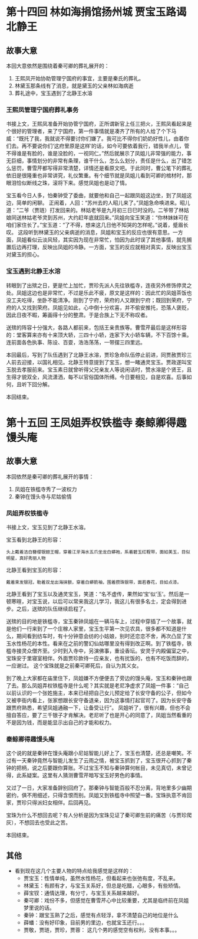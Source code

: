 # 第十四回 林如海捐馆扬州城 贾宝玉路谒北静王

## 故事大意

本回大意依然是围绕着秦可卿的葬礼展开的：

1. 王熙凤开始协助管理宁国府的事宜，主要是秦氏的葬礼。
2. 林黛玉那条线有了消息，就是黛玉的父亲林如海病逝
3. 葬礼途中，宝玉遇到了北静王水溶

### 王熙凤管理宁国府葬礼事务

书接上文，王熙凤准备开始协管宁国府，正所谓新官上任三把火，王熙凤看起来是个很好的管理者，来了宁国府，第一件事情就是凑齐了所有的人给了个下马威：“既托了我，我就说不得要讨你们嫌了。我可比不得你们奶奶好性儿，由着你们去。再不要说你们‘这府里原是这样’的话，如今可要依着我行，错我半点儿，管不得谁是有脸的，谁是没脸的，一视同仁。”然后就展示了凤姐儿非常强的能力，事无巨细，事情划分的非常有条理，谁干什么，怎么么划分，责任是什么，出了错怎么惩罚，曹雪芹都写得非常清楚，详情还是看原文吧。于此同时，曹公笔下的葬礼依旧是很隆重也非常讲究，礼仪繁重。有个细节就是凤姐儿看到可卿的棺材时，那眼泪恰似断线之珠，滚将下来。感觉凤姐也是动了情。

宝玉看今日人多，怕秦钟受了委曲，就要他和自己一起跟凤姐这边坐，到了凤姐这边，简单的闲聊。
正闹着，人回：“苏州去的人昭儿来了。”凤姐急命唤进来。昭儿道：“二爷（贾琏）打发回来的。林姑老爷是九月初三日巳时没的。二爷带了林姑娘同送林姑老爷灵到苏州，大约赶年底就回来。”凤姐向宝玉笑道：“你林妹妹可在咱们家住长了。”宝玉道：“了不得，想来这几日他不知哭的怎样呢。”说着，蹙眉长叹。 这段听到林黛玉的父亲病逝的消息，凤姐和宝玉的反应也很有意思。一方面，凤姐看似云淡风轻，其实因为现在非常忙，怕因为此时误了其他事情，就先搁置后边再打理，反映出凤姐的冷静。一方面，宝玉的反应就相对真实，反映出宝玉对黛玉的担心。

### 宝玉遇到北静王水溶

转眼到了出殡之日，更是忙上加忙，贾珍先派人先往铁槛寺，连夜另外修饰停灵之处。凤姐这边也是非常忙，不过是乐此不疲，原文是这样的：因此忙的凤姐茶饭也没工夫吃得，坐卧不能清净。刚到了宁府，荣府的人又跟到宁府；既回到荣府，宁府的人又找到荣府。凤姐见如此，心中倒十分欢喜，并不偷安推托，恐落人褒贬，因此日夜不暇，筹画得十分的整肃。于是合族上下无不称叹者。

送殡的阵容十分强大，各路人都前来，包括王亲贵族等。曹雪芹最后是这样形容的：堂客算来亦有十来顶大轿，三四十小轿，连家下大小轿车辆，不下百馀十乘。连前面各色执事、陈设、百耍，浩浩荡荡，一带摆三四里远。

本回最后，写到了队伍遇到了北静王水溶，贾珍急命队伍停止前进，同贾赦贾珍三人前去迎接，以国礼相见。北静王特意提到了宝玉，想一睹通灵宝玉。贾政遂叫宝玉脱去孝服前来。宝玉素日就曾听得父兄亲友人等说闲话时，赞水溶是个贤王，且生得才貌双全，风流潇洒，每不以官俗国体所缚。今日要相见，自是欢喜。后事如何，且听下回分解。

本回结束。

# 第十五回 王凤姐弄权铁槛寺 秦鲸卿得趣馒头庵

## 故事大意

本回依然是秦可卿的葬礼展开的事情：

1. 凤姐在铁槛寺秀了一波权力
2. 秦钟在馒头寺与尼姑偷情

### 凤姐弄权铁槛寺

书接上文，宝玉见到了北静王水溶。

宝玉看到北静王的形容：

```shell
头上戴着洁白簪缨银翅王帽，穿着江牙海水五爪坐龙白蟒袍，系着碧玉红鞓带，面如美玉，目似明星，真好秀丽人物
```

北静王看到宝玉的形容：

```shell
戴着束发银冠，勒着双龙出海抹额，穿着白蟒箭袖，围着攒珠银带，面若春花，目如点漆。
```

北静王看到了宝玉以及通灵宝玉，笑道：“名不虚传，果然如‘宝’似‘玉’。然后是一顿寒暄，对宝玉说，以后可以常来我这儿学习，我这儿有很多名士，定会得到进步。之后，送殡的队伍继续启程了。

送殡的目的地是铁槛寺，宝玉秦钟凤姐在一辆马车上，过程中穿插了一个故事，就是他们一行来到了一个庄稼人家里，宝玉生平第一次见农具，很多都不知道是什么，期间看到纺车时，有十分钟意会纺的小姑娘，别时还恋恋不舍，再次凸显了宝玉水性杨花的本性。看来在之前的警幻仙姑哪里没有得到改正啊。到了铁槛寺，铁槛寺接灵众僧齐至。少时到入寺中，另演佛事，重设香坛。安灵于内殿偏室之中，宝珠安于里寝室相伴。外面贾珍款待一应亲友，也有扰饭的，也有不吃饭而辞的，一应谢过。
这个宝珠就是之前秦可卿死后，自认为其义女。

到了晚上大家都在庙里住下，凤姐嫌不方便便去了旁边的馒头庵，宝玉和秦钟也跟了去。那么凤姐弄权铁槛寺是什么呢？其实就是老尼净虚求了凤姐一件事：“自己以前认识的一个张姓施主，本来已经把自己女儿预定给了长安守备的公子，但如今又被李衙内看上，张家想跟长安守备退亲，因为这事情打起官司了。因为长安守备跟贾府熟悉，希望凤姐通融一下，让备受让行”。 凤姐听了，很有兴趣，但也不会擅自答应，要了三千银子才肯解决。老尼听了也是开心的同意了，凤姐当然看重的不是因为钱，而是能显示出自己的才能和权力。

### 秦鲸卿得趣馒头庵

这个说的就是秦钟在馒头庵跟小尼姑智能儿好上了，宝玉也清楚，还总是嘲笑。不过有一天秦钟竟然与智能儿发生了云雨之情，被宝玉抓到了，宝玉很开心抓到了秦钟的把柄，说之后要跟你算账。不过宝玉不知与秦钟算何帐目，未见真切，未曾记得，此系疑案。这里有人猜测曹雪芹暗写宝玉好男色的事情。

又过了一日，大家准备辞别回府了。那秦钟与智能百般不忍分离，背地里多少幽期密约，俱不用细述，只得含恨而别。凤姐又到铁槛寺中照望一番。宝珠执意不肯回家，贾珍只得派妇女相伴。后回再见。

宝珠为什么不想回去呢？有人分析是因为宝珠见证了秦可卿生前的痛苦（与贾珍爬灰），不想回去也受此之苦。

本回结束。

## 其他

* 看到现在这几个主要人物的特点给我感觉是这样的：
  * 贾宝玉：性情单纯，虽然水性杨花，但看起来也张弛有度，不乱来。
  * 林黛玉：有颜有才，与宝玉关系好，但总是吃醋，心眼多，有些矫情。
  * 薛宝钗：通情达理，有分寸，与宝玉关系越来越好。
  * 秦可卿：戏份不多，但感觉在曹雪芹心中比较重要，尤其是临终前在凤姐梦里说的话。
  * 秦钟：跟宝玉熟了之后，感觉有点轻浮，拿不清楚自己的地位是什么
  * 薛蟠：没有好印象，目前男的里边，也就宝玉还行。。。
  * 贾敬，贾琏，贾珍，贾蓉： 这几个男的感觉空有权利，没有本事。。。
